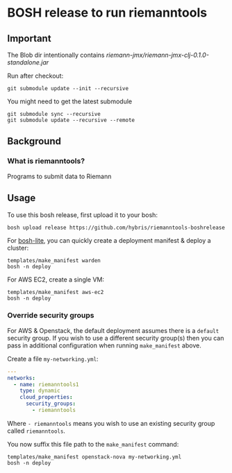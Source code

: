 BOSH release to run riemanntools
=======================

Important
---------

The Blob dir intentionally contains _riemann-jmx/riemann-jmx-clj-0.1.0-standalone.jar_

Run after checkout:  
```
git submodule update --init --recursive
```

You might need to get the latest submodule 

```
git submodule sync --recursive
git submodule update --recursive --remote
```

Background
----------

### What is riemanntools?

Programs to submit data to Riemann

Usage
-----

To use this bosh release, first upload it to your bosh:

```
bosh upload release https://github.com/hybris/riemanntools-boshrelease
```

For [bosh-lite](https://github.com/cloudfoundry/bosh-lite), you can quickly create a deployment manifest & deploy a cluster:

```
templates/make_manifest warden
bosh -n deploy
```

For AWS EC2, create a single VM:

```
templates/make_manifest aws-ec2
bosh -n deploy
```

### Override security groups

For AWS & Openstack, the default deployment assumes there is a `default` security group. If you wish to use a different security group(s) then you can pass in additional configuration when running `make_manifest` above.

Create a file `my-networking.yml`:

```yaml
---
networks:
  - name: riemanntools1
    type: dynamic
    cloud_properties:
      security_groups:
        - riemanntools
```

Where `- riemanntools` means you wish to use an existing security group called `riemanntools`.

You now suffix this file path to the `make_manifest` command:

```
templates/make_manifest openstack-nova my-networking.yml
bosh -n deploy
```
